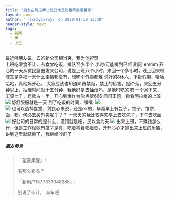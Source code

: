 ```yaml
---
title: "朋友在阿拉棒上班日常是吃着零食唱着歌"
layout: post
author: "「zxrxyzxrxy」 on 2020-01-18 13:39"
header-style: text
tags:
  - 新闻
  - 棒
  - 上班
---
```


最近听朋友说，去的新公司相当爽，我为他祝贺<br>
上班吃零食不让，去食堂吃饭，排队至少半个 小时(可能排到已经没饭)
emmm
开心的一天从贫民窟出发来公司，说是上班八个小时，来回一个多小时，晚上回来嘿嘿又是幸福一天什么事情都没有，想吃个外卖都难
说好的8休六，不批假期，哈哈哈哈，真他妈开心。
大家应该也知道趴赛禁烟，禁止的厉害，抽个烟，来回五分钟以上，抽烟时间就十五分钟，我他妈是去抽烟吗，是他吗吃的吧
一个月下来，工资七千，罚款占一半。开心到爆炸为你点赞666
回归正题，看看阿拉棒的上班
<img src="http://images.feileyuan.com/images/ueditor/2020011813330000072872.PNG">
舒舒服服就是一天
到了吃饭的时间，嘿嘿
&nbsp;<img src="http://images.feileyuan.com/images/ueditor/2020011813340000262120.PNG">
<br>
<input type="hidden" value="菲乐园提供"><img src="http://images.feileyuan.com/images/ueditor/2020011813340000452677.PNG">
也可以选择食堂，凭良心来说，还是ok的，毕竟早上有包子，饺子，馅饼，面，粉，何必去买外卖呢？？？
一天天的我比较喜欢早上去吃包子，下午去吃面
<img src="http://images.feileyuan.com/images/ueditor/2020011813350000461022.PNG">
好公司的日常的是什么，没错就是吃，民以食为天
<img src="http://images.feileyuan.com/images/ueditor/2020011813360000441542.PNG">
出来上班，不赚钱怎么行，但是工作松弛有度才是真，吃着零食唱着歌，开开心心才是出来上班的乐趣，讲到这里就结束了，我继续吵群了

##### 網友發言 
> 「望吾集醒」:
> <p>有那么秀吗？</p>

> 「新用户1577333048288」:
> <p>别说了伙计， 派车吧</p>


